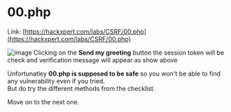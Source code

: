 # 00.php 
Link: [https://hackxpert.com/labs/CSRF/00.php](https://hackxpert.com/labs/CSRF/00.php)<br>

![image](https://user-images.githubusercontent.com/73820496/215305244-5b5adbac-7683-45a2-992e-23b56496b338.png)
Clicking on the <b>Send my greeting</b> button the session token will be check and verification message will appear as show above<br>

Unfortunatley <b>00.php is supposed to be safe</b> so you won't be able to find any vulnerability even if you tried.<br>
But do try the different methods from the checklist.<br> 

Move on to the next one.
